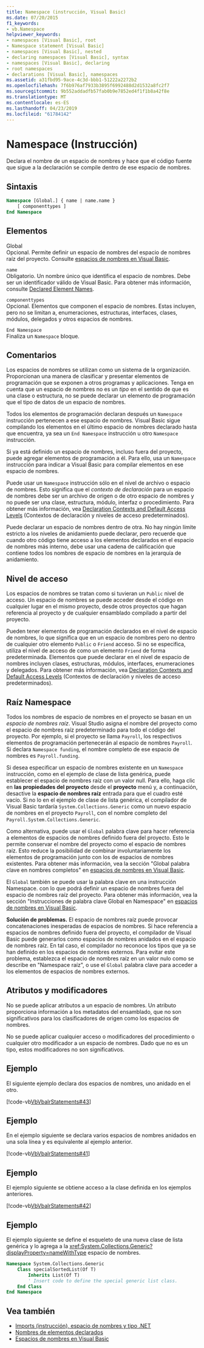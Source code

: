 ```yaml
---
title: Namespace (instrucción, Visual Basic)
ms.date: 07/20/2015
f1_keywords:
- vb.Namespace
helpviewer_keywords:
- namespaces [Visual Basic], root
- Namespace statement [Visual Basic]
- namespaces [Visual Basic], nested
- declaring namespaces [Visual Basic], syntax
- namespaces [Visual Basic], declaring
- root namespaces
- declarations [Visual Basic], namespaces
ms.assetid: a31fbd95-9ace-4c3d-bbb1-51222a2272b2
ms.openlocfilehash: 7f6b976af7933b3895f6992488d2d1532a8fc2f7
ms.sourcegitcommit: 9b552addadfb57fab0b9e7852ed4f1f1b8a42f8e
ms.translationtype: MT
ms.contentlocale: es-ES
ms.lasthandoff: 04/23/2019
ms.locfileid: "61784142"
---
```

# <a name="namespace-statement"></a>Namespace (Instrucción)
Declara el nombre de un espacio de nombres y hace que el código fuente que sigue a la declaración se compile dentro de ese espacio de nombres.  
  
## <a name="syntax"></a>Sintaxis  
  
```vb  
Namespace [Global.] { name | name.name }  
    [ componenttypes ]  
End Namespace  
```  
  
## <a name="parts"></a>Elementos  
 Global  
 Opcional. Permite definir un espacio de nombres del espacio de nombres raíz del proyecto. Consulte [espacios de nombres en Visual Basic](../../../visual-basic/programming-guide/program-structure/namespaces.md).  
  
 `name`  
 Obligatorio. Un nombre único que identifica el espacio de nombres. Debe ser un identificador válido de Visual Basic. Para obtener más información, consulte [Declared Element Names](../../../visual-basic/programming-guide/language-features/declared-elements/declared-element-names.md).  
  
 `componenttypes`  
 Opcional. Elementos que componen el espacio de nombres. Estas incluyen, pero no se limitan a, enumeraciones, estructuras, interfaces, clases, módulos, delegados y otros espacios de nombres.  
  
 `End Namespace`  
 Finaliza un `Namespace` bloque.  
  
## <a name="remarks"></a>Comentarios  
 Los espacios de nombres se utilizan como un sistema de la organización. Proporcionan una manera de clasificar y presentar elementos de programación que se exponen a otros programas y aplicaciones. Tenga en cuenta que un espacio de nombres no es un *tipo* en el sentido de que es una clase o estructura, no se puede declarar un elemento de programación que el tipo de datos de un espacio de nombres.  
  
 Todos los elementos de programación declaran después un `Namespace` instrucción pertenecen a ese espacio de nombres. Visual Basic sigue compilando los elementos en el último espacio de nombres declarado hasta que encuentra, ya sea un `End Namespace` instrucción u otro `Namespace` instrucción.  
  
 Si ya está definido un espacio de nombres, incluso fuera del proyecto, puede agregar elementos de programación a él. Para ello, usa un `Namespace` instrucción para indicar a Visual Basic para compilar elementos en ese espacio de nombres.  
  
 Puede usar un `Namespace` instrucción sólo en el nivel de archivo o espacio de nombres. Esto significa que el *contexto de declaración* para un espacio de nombres debe ser un archivo de origen o de otro espacio de nombres y no puede ser una clase, estructura, módulo, interfaz o procedimiento. Para obtener más información, vea [Declaration Contexts and Default Access Levels](../../../visual-basic/language-reference/statements/declaration-contexts-and-default-access-levels.md) (Contextos de declaración y niveles de acceso predeterminados).  
  
 Puede declarar un espacio de nombres dentro de otra. No hay ningún límite estricto a los niveles de anidamiento puede declarar, pero recuerde que cuando otro código tiene acceso a los elementos declarados en el espacio de nombres más interno, debe usar una cadena de calificación que contiene todos los nombres de espacio de nombres en la jerarquía de anidamiento.  
  
## <a name="access-level"></a>Nivel de acceso  
 Los espacios de nombres se tratan como si tuvieran un `Public` nivel de acceso. Un espacio de nombres se puede acceder desde el código en cualquier lugar en el mismo proyecto, desde otros proyectos que hagan referencia al proyecto y de cualquier ensamblado compilado a partir del proyecto.  
  
 Pueden tener elementos de programación declarados en el nivel de espacio de nombres, lo que significa que en un espacio de nombres pero no dentro de cualquier otro elemento `Public` o `Friend` acceso. Si no se especifica, utiliza el nivel de acceso de como un elemento `Friend` de forma predeterminada. Elementos que puede declarar en el nivel de espacio de nombres incluyen clases, estructuras, módulos, interfaces, enumeraciones y delegados. Para obtener más información, vea [Declaration Contexts and Default Access Levels](../../../visual-basic/language-reference/statements/declaration-contexts-and-default-access-levels.md) (Contextos de declaración y niveles de acceso predeterminados).  
  
## <a name="root-namespace"></a>Raíz Namespace  
 Todos los nombres de espacio de nombres en el proyecto se basan en un *espacio de nombres raíz*. Visual Studio asigna el nombre del proyecto como el espacio de nombres raíz predeterminado para todo el código del proyecto. Por ejemplo, si el proyecto se llama `Payroll`, los respectivos elementos de programación pertenecerán al espacio de nombres `Payroll`. Si declara `Namespace funding`, el nombre completo de ese espacio de nombres es `Payroll.funding`.  
  
 Si desea especificar un espacio de nombres existente en un `Namespace` instrucción, como en el ejemplo de clase de lista genérica, puede establecer el espacio de nombres raíz con un valor null. Para ello, haga clic en **las propiedades del proyecto** desde el **proyecto** menú y, a continuación, desactive la **espacio de nombres raíz** entrada para que el cuadro esté vacío. Si no lo en el ejemplo de clase de lista genérica, el compilador de Visual Basic tardaría `System.Collections.Generic` como un nuevo espacio de nombres en el proyecto `Payroll`, con el nombre completo del `Payroll.System.Collections.Generic`.  
  
 Como alternativa, puede usar el `Global` palabra clave para hacer referencia a elementos de espacios de nombres definido fuera del proyecto. Esto le permite conservar el nombre del proyecto como el espacio de nombres raíz. Esto reduce la posibilidad de combinar involuntariamente los elementos de programación junto con los de espacios de nombres existentes. Para obtener más información, vea la sección "Global palabra clave en nombres completos" en [espacios de nombres en Visual Basic](../../../visual-basic/programming-guide/program-structure/namespaces.md).  
  
 El `Global` también se puede usar la palabra clave en una instrucción Namespace. con lo que podrá definir un espacio de nombres fuera del espacio de nombres raíz del proyecto. Para obtener más información, vea la sección "Instrucciones de palabra clave Global en Namespace" en [espacios de nombres en Visual Basic](../../../visual-basic/programming-guide/program-structure/namespaces.md).  
  
 **Solución de problemas.** El espacio de nombres raíz puede provocar concatenaciones inesperadas de espacios de nombres. Si hace referencia a espacios de nombres definido fuera del proyecto, el compilador de Visual Basic puede generarlos como espacios de nombres anidados en el espacio de nombres raíz. En tal caso, el compilador no reconoce los tipos que ya se han definido en los espacios de nombres externos. Para evitar este problema, establezca el espacio de nombres raíz en un valor nulo como se describe en "Namespace raíz", o use el `Global` palabra clave para acceder a los elementos de espacios de nombres externos.  
  
## <a name="attributes-and-modifiers"></a>Atributos y modificadores  
 No se puede aplicar atributos a un espacio de nombres. Un atributo proporciona información a los metadatos del ensamblado, que no son significativos para los clasificadores de origen como los espacios de nombres.  
  
 No se puede aplicar cualquier acceso o modificadores del procedimiento o cualquier otro modificador a un espacio de nombres. Dado que no es un tipo, estos modificadores no son significativos.  
  
## <a name="example"></a>Ejemplo  
 El siguiente ejemplo declara dos espacios de nombres, uno anidado en el otro.  
  
 [!code-vb[VbVbalrStatements#43](~/samples/snippets/visualbasic/VS_Snippets_VBCSharp/VbVbalrStatements/VB/Class1.vb#43)]  
  
## <a name="example"></a>Ejemplo  
 En el ejemplo siguiente se declara varios espacios de nombres anidados en una sola línea y es equivalente al ejemplo anterior.  
  
 [!code-vb[VbVbalrStatements#41](~/samples/snippets/visualbasic/VS_Snippets_VBCSharp/VbVbalrStatements/VB/Class1.vb#41)]  
  
## <a name="example"></a>Ejemplo  
 El ejemplo siguiente se obtiene acceso a la clase definida en los ejemplos anteriores.  
  
 [!code-vb[VbVbalrStatements#42](~/samples/snippets/visualbasic/VS_Snippets_VBCSharp/VbVbalrStatements/VB/Class1.vb#42)]  
  
## <a name="example"></a>Ejemplo  
 El ejemplo siguiente se define el esqueleto de una nueva clase de lista genérica y lo agrega a la <xref:System.Collections.Generic?displayProperty=nameWithType> espacio de nombres.  
  
```vb  
Namespace System.Collections.Generic  
    Class specialSortedList(Of T)  
        Inherits List(Of T)  
        ' Insert code to define the special generic list class.  
    End Class  
End Namespace  
```  
  
## <a name="see-also"></a>Vea también

- [Imports (instrucción), espacio de nombres y tipo .NET](../../../visual-basic/language-reference/statements/imports-statement-net-namespace-and-type.md)
- [Nombres de elementos declarados](../../../visual-basic/programming-guide/language-features/declared-elements/declared-element-names.md)
- [Espacios de nombres en Visual Basic](../../../visual-basic/programming-guide/program-structure/namespaces.md)
